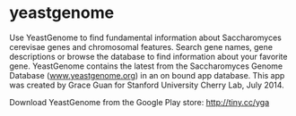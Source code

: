 # yeastgenome
Use YeastGenome to find fundamental information about Saccharomyces cerevisae genes and chromosomal features. Search gene names, gene descriptions or browse the database to find information about your favorite gene. YeastGenome contains the latest from the Saccharomyces Genome Database (www.yeastgenome.org) in an on bound app database. This app was created by Grace Guan for Stanford University Cherry Lab, July 2014.

Download YeastGenome from the Google Play store: http://tiny.cc/yga
